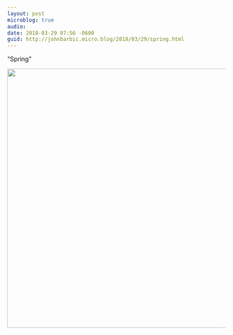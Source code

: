 ```yaml
---
layout: post
microblog: true
audio: 
date: 2018-03-29 07:56 -0600
guid: http://johnbarbic.micro.blog/2018/03/29/spring.html
---
```

“Spring”

<img src="http://www.barbic.com/uploads/2018/baf0ef40c4.jpg" width="600" height="599" />
